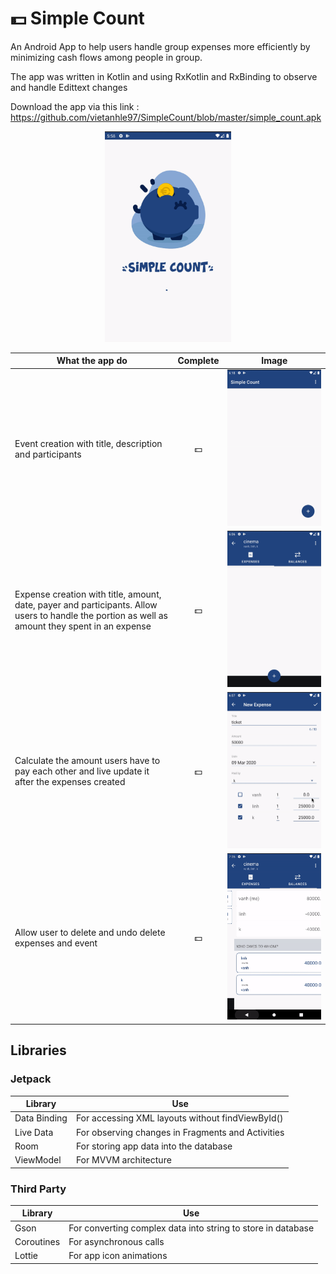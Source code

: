 # :dollar: Simple Count

An Android App to help users handle group expenses more efficiently by minimizing cash flows among people in group.

The app was written in Kotlin and using RxKotlin and RxBinding to observe and handle Edittext changes

Download the app via this link : https://github.com/vietanhle97/SimpleCount/blob/master/simple_count.apk

<p align="center">
  <img width="40%" src="app_start.gif">
</p>

| What the app do                                                                                                                                 | Complete |                   Image                       |
| ------------------------------------------------------------------------------------------------------------------------------------------------| :------: | :-------------------------------------------: |
| Event creation with title, description and participants                                                                                         | :dollar: | <img width="100%" src="event_creation.gif">    |
| Expense creation with title, amount, date, payer and participants. Allow users to handle the portion as well as amount they spent in an expense | :dollar: | <img width="100%" src="expense_creation_1.gif">|
| Calculate the amount users have to pay each other and live update it after the expenses created                                                 | :dollar: | <img width="100%" src="expense_creation_2.gif">|
| Allow user to delete and undo delete expenses and event| :dollar: | <img width="100%" src="handle_delete.gif"> |
                                     



## Libraries

### Jetpack

| Library      | Use                                                                           |
| ------------ | ----------------------------------------------------------------------------- |
| Data Binding | For accessing XML layouts without findViewById()                              |
| Live Data    | For observing changes in Fragments and Activities                             | 
| Room         | For storing app data into the database                                        |
| ViewModel    | For MVVM architecture                                                         |

### Third Party

| Library    | Use                                                          |
| ---------- | ------------------------------------------------------------ |
| Gson       | For converting complex data into string to store in database |
| Coroutines | For asynchronous calls                                       |
| Lottie     | For app icon animations                                      |
